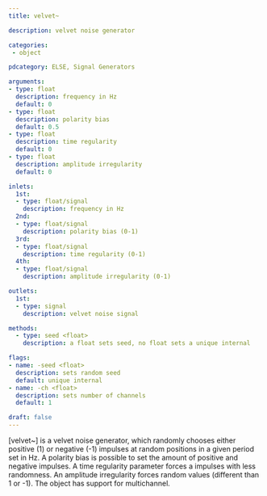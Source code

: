 ```yaml
---
title: velvet~

description: velvet noise generator

categories:
 - object

pdcategory: ELSE, Signal Generators

arguments:
- type: float
  description: frequency in Hz
  default: 0
- type: float
  description: polarity bias
  default: 0.5
- type: float
  description: time regularity
  default: 0
- type: float
  description: amplitude irregularity
  default: 0

inlets:
  1st:
  - type: float/signal
    description: frequency in Hz
  2nd:
  - type: float/signal
    description: polarity bias (0-1)
  3rd:
  - type: float/signal
    description: time regularity (0-1)
  4th:
  - type: float/signal
    description: amplitude irregularity (0-1)

outlets:
  1st:
  - type: signal
    description: velvet noise signal

methods:
  - type: seed <float>
    description: a float sets seed, no float sets a unique internal

flags:
- name: -seed <float>
  description: sets random seed
  default: unique internal
- name: -ch <float>
  description: sets number of channels
  default: 1

draft: false
---
```

[velvet~] is a velvet noise generator, which randomly chooses either positive (1) or negative (-1) impulses at random positions in a given period set in Hz. A polarity bias is possible to set the amount of positive and negative impulses. A time regularity parameter forces a impulses with less randomness. An amplitude irregularity forces random values (different than 1 or -1). The object has support for multichannel.
